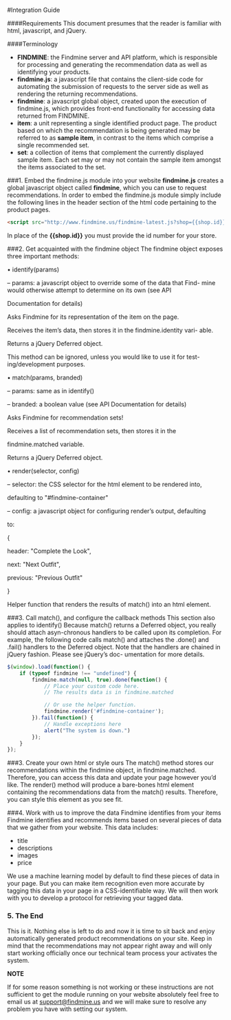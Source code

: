 #Integration Guide

####Requirements
This document presumes that the reader is familiar with html, javascript, and jQuery.

####Terminology
- **FINDMINE**: the Findmine server and API platform, which is responsible for processing and generating the recommendation data as well as identifying your products.
- **findmine.js**: a javascript file that contains the client-side code for automating the submission of requests to the server side as well as rendering the returning recommendations.
- **findmine**: a javascript global object, created upon the execution of findmine.js, which provides front-end functionality for accessing data returned from FINDMINE. 
- **item**: a unit representing a single identified product page. The product based on which the recommendation is being generated may be referred to as **sample item**, in contrast to the items which comprise a single recommended set.
- **set**: a collection of items that complement the currently displayed sample item. Each set may or may not contain the sample item amongst the items associated to the set.

###1. Embed the findmine.js module into your website
**findmine.js** creates a global javascript object called **findmine**, which you can use to request recommendations. In order to embed the findmine.js module simply include the following lines in the header section of the html code pertaining to the product pages.
```html
<script src="http://www.findmine.us/findmine-latest.js?shop={{shop.id}}"> </script>
```
In place of the **{{shop.id}}** you must provide the id number for your store.  


###2. Get acquainted with the findmine object
The findmine object exposes three important methods:

• identify(params)

– params: a javascript object to override some of the data that Find-
mine would otherwise attempt to determine on its own (see API

Documentation for details)

Asks Findmine for its representation of the item on the page.

Receives the item’s data, then stores it in the findmine.identity vari-
able.

Returns a jQuery Deferred object.

This method can be ignored, unless you would like to use it for test-
ing/development purposes.

• match(params, branded)

– params: same as in identify()

– branded: a boolean value (see API Documentation for details)

Asks Findmine for recommendation sets!

Receives a list of recommendation sets, then stores it in the

findmine.matched variable.

Returns a jQuery Deferred object.

• render(selector, config)

– selector: the CSS selector for the html element to be rendered into,

defaulting to "#findmine-container"

– config: a javascript object for configuring render’s output, defaulting

to:

{

header: "Complete the Look",

next: "Next Outfit",

previous: "Previous Outfit"

}

Helper function that renders the results of match() into an html element.

###3. Call match(), and configure the callback methods
This section also applies to identify()
Because match() returns a Deferred object, you really should attach asyn-chronous handlers to be called upon its completion.
For example, the following code calls match() and attaches the .done() and
.fail() handlers to the Deferred object.
Note that the handlers are chained in jQuery fashion. Please see jQuery’s doc-
umentation for more details.

```javascript
$(window).load(function() {
    if (typeof findmine !== "undefined") {
        findmine.match(null, true).done(function() {
            // Place your custom code here.
            // The results data is in findmine.matched

            // Or use the helper function.
            findmine.render('#findmine-container');
        }).fail(function() {
            // Handle exceptions here
            alert("The system is down.")
        });
    }
});
```

###3. Create your own html or style ours
The match() method stores our recommendations within the findmine object, in findmine.matched. Therefore, you can access this data and update your page however you’d like.
The render() method will produce a bare-bones html element containing the recommendations data from the match() results. Therefore, you can style this element as you see fit.

###4. Work with us to improve the data Findmine identifies from your items
Findmine identifies and recommends items based on several pieces of data that we gather from your website. This data includes:
- title
- descriptions
- images
- price

We use a machine learning model by default to find these pieces of data in your page. But you can make item recognition even more accurate by tagging this data in your page in a CSS-identifiable way. We will then work with you to develop a protocol for retrieving your tagged data.

### 5. The End
This is it. Nothing else is left to do and now it is time to sit back and enjoy automatically generated product recommendations on your site. Keep in mind that the recommendations may not appear right away and will only start working officially once our technical team process your activates the system.

**NOTE**

If for some reason something is not working or these instructions are not sufficient to get the module running on your website absolutely feel free to email us at support@findmine.us and we will make sure to resolve any problem you have with setting our system.
